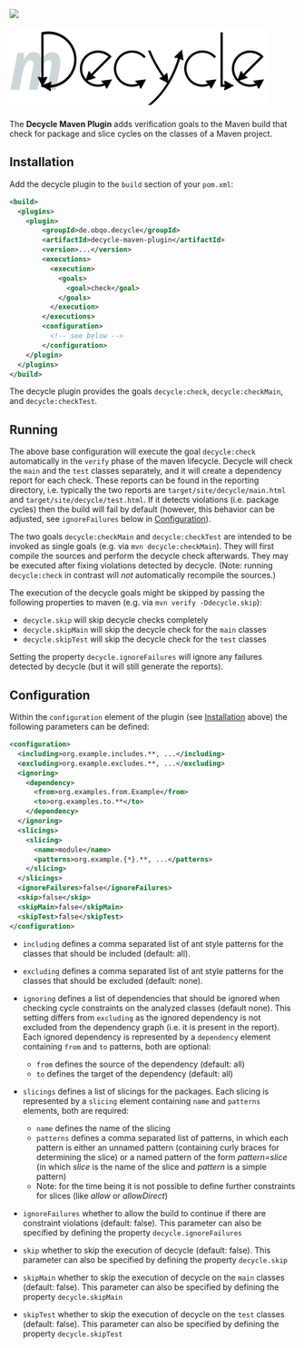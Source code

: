 [![](https://img.shields.io/maven-central/v/de.obqo.decycle/decycle-maven-plugin.svg)](https://search.maven.org/artifact/de.obqo.decycle/decycle-maven-plugin)

![decycle](../readme/logo-maven-plugin.svg?raw=true)

The **Decycle Maven Plugin** adds verification goals to the Maven build that check for package and slice cycles on the classes of a Maven project.

## Installation

Add the decycle plugin to the `build` section of your `pom.xml`:

```xml
<build>
  <plugins>
    <plugin>
        <groupId>de.obqo.decycle</groupId>
        <artifactId>decycle-maven-plugin</artifactId>
        <version>...</version>
        <executions>
          <execution>
            <goals>
              <goal>check</goal>
            </goals>
          </execution>
        </executions>
        <configuration>
          <!-- see below -->
        </configuration>
    </plugin>
  </plugins>
</build>
```

The decycle plugin provides the goals `decycle:check`, `decycle:checkMain`, and `decycle:checkTest`.

## Running

The above base configuration will execute the goal `decycle:check` automatically in the `verify` phase of the maven lifecycle.
Decycle will check the `main` and the `test` classes separately, and it will create a dependency report for each check.
These reports can be found in the reporting directory,
i.e. typically the two reports are `target/site/decycle/main.html` and `target/site/decycle/test.html`.
If it detects violations (i.e. package cycles) then the build will fail by default 
(however, this behavior can be adjusted, see `ignoreFailures` below in [Configuration](#configuration)).

The two goals `decycle:checkMain` and `decycle:checkTest` are intended to be invoked as single goals
(e.g. via `mvn decycle:checkMain`). They will first compile the sources and perform the decycle check afterwards.
They may be executed after fixing violations detected by decycle.
(Note: running `decycle:check` in contrast will *not* automatically recompile the sources.)

The execution of the decycle goals might be skipped by passing the following properties to maven
(e.g. via `mvn verify -Ddecycle.skip`):

 * `decycle.skip` will skip decycle checks completely
 * `decycle.skipMain` will skip the decycle check for the `main` classes 
 * `decycle.skipTest` will skip the decycle check for the `test` classes

Setting the property `decycle.ignoreFailures` will ignore any failures detected by decycle
(but it will still generate the reports).

## Configuration

Within the `configuration` element of the plugin (see [Installation](#installation) above) the following parameters can be defined:

```xml
<configuration>
  <including>org.example.includes.**, ...</including>
  <excluding>org.example.excludes.**, ...</excluding>
  <ignoring>
    <dependency>
      <from>org.examples.from.Example</from>
      <to>org.examples.to.**</to>
    </dependency>
  </ignoring>
  <slicings>
    <slicing>
      <name>module</name>
      <patterns>org.example.{*}.**, ...</patterns>
    </slicing>
  </slicings>
  <ignoreFailures>false</ignoreFailures>
  <skip>false</skip>
  <skipMain>false</skipMain>
  <skipTest>false</skipTest>
</configuration>
```

 * `including` defines a comma separated list of ant style patterns for the classes that should be included (default: all).
  
 * `excluding` defines a comma separated list of ant style patterns for the classes that should be excluded (default: none).

 * `ignoring` defines a list of dependencies that should be ignored when checking cycle constraints on the analyzed classes
   (default none). This setting differs from `excluding` as the ignored dependency is not excluded from the dependency graph 
   (i.e. it is present in the report).
   Each ignored dependency is represented by a `dependency` element containing `from` and `to` patterns, both are optional:
    * `from` defines the source of the dependency (default: all) 
    * `to` defines the target of the dependency (default: all) 

 * `slicings` defines a list of slicings for the packages. 
   Each slicing is represented by a `slicing` element containing `name` and `patterns` elements, both are required:
   * `name` defines the name of the slicing
   * `patterns` defines a comma separated list of patterns, in which each pattern is either an unnamed pattern
     (containing curly braces for determining the slice) or a named pattern of the form _pattern=slice_
     (in which _slice_ is the name of the slice and _pattern_ is a simple pattern)
   * Note: for the time being it is not possible to define further constraints for slices
     (like _allow_ or _allowDirect_)

 * `ignoreFailures` whether to allow the build to continue if there are constraint violations (default: false).
   This parameter can also be specified by defining the property `decycle.ignoreFailures`

 * `skip` whether to skip the execution of decycle (default: false). 
   This parameter can also be specified by defining the property `decycle.skip`  

 * `skipMain` whether to skip the execution of decycle on the `main` classes (default: false). 
   This parameter can also be specified by defining the property `decycle.skipMain`  

 * `skipTest` whether to skip the execution of decycle on the `test` classes (default: false). 
   This parameter can also be specified by defining the property `decycle.skipTest`  

